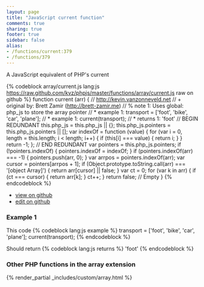 ```yaml
---
layout: page
title: "JavaScript current function"
comments: true
sharing: true
footer: true
sidebar: false
alias:
- /functions/current:379
- /functions/379
---
```

<!-- Generated by Rakefile:build -->
A JavaScript equivalent of PHP's current

{% codeblock array/current.js lang:js https://raw.github.com/kvz/phpjs/master/functions/array/current.js raw on github %}
function current (arr) {
  // http://kevin.vanzonneveld.net
  // +   original by: Brett Zamir (http://brett-zamir.me)
  // %        note 1: Uses global: php_js to store the array pointer
  // *     example 1: transport = ['foot', 'bike', 'car', 'plane'];
  // *     example 1: current(transport);
  // *     returns 1: 'foot'
  // BEGIN REDUNDANT
  this.php_js = this.php_js || {};
  this.php_js.pointers = this.php_js.pointers || [];
  var indexOf = function (value) {
    for (var i = 0, length = this.length; i < length; i++) {
      if (this[i] === value) {
        return i;
      }
    }
    return -1;
  };
  // END REDUNDANT
  var pointers = this.php_js.pointers;
  if (!pointers.indexOf) {
    pointers.indexOf = indexOf;
  }
  if (pointers.indexOf(arr) === -1) {
    pointers.push(arr, 0);
  }
  var arrpos = pointers.indexOf(arr);
  var cursor = pointers[arrpos + 1];
  if (Object.prototype.toString.call(arr) === '[object Array]') {
    return arr[cursor] || false;
  }
  var ct = 0;
  for (var k in arr) {
    if (ct === cursor) {
      return arr[k];
    }
    ct++;
  }
  return false; // Empty
}
{% endcodeblock %}

 - [view on github](https://github.com/kvz/phpjs/blob/master/functions/array/current.js)
 - [edit on github](https://github.com/kvz/phpjs/edit/master/functions/array/current.js)

### Example 1
This code
{% codeblock lang:js example %}
transport = ['foot', 'bike', 'car', 'plane'];
current(transport);
{% endcodeblock %}

Should return
{% codeblock lang:js returns %}
'foot'
{% endcodeblock %}


### Other PHP functions in the array extension
{% render_partial _includes/custom/array.html %}
